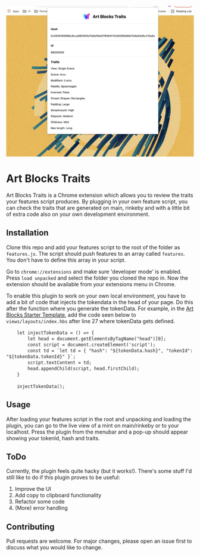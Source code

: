 ![AB Traits Preview](src/preview.png)

# Art Blocks Traits

Art Blocks Traits is a Chrome extension which allows you to review the traits your features script produces. By plugging in your own feature script, you can check the traits that are generated on main, rinkeby and with a little bit of extra code also on your own development environment.

## Installation

Clone this repo and add your features script to the root of the folder as `features.js`. The script should push features to an array called `features`. You don't have to define this array in your script.

Go to `chrome://extensions` and make sure 'developer mode' is enabled. Press `load unpacked` and select the folder you cloned the repo in. Now the extension should be available from your extensions menu in Chrome.

To enable this plugin to work on your own local environment, you have to add a bit of code that injects the tokendata in the head of your page. Do this after the function where you generate the tokenData. For example, in the [Art Blocks Starter Template](https://github.com/Asupkay/artblocks-starter-template), add the code seen below to `views/layouts/index.hbs` after line 27 where tokenData gets defined.

```
	let injectTokenData = () => {
		let head = document.getElementsByTagName("head")[0];
		const script = document.createElement('script');
		const td = `let td = { "hash": "${tokenData.hash}", "tokenId": "${tokenData.tokenId}" }`;
		script.textContent = td;
		head.appendChild(script, head.firstChild);
	}

	injectTokenData();
```

## Usage

After loading your features script in the root and unpacking and loading the plugin, you can go to the live view of a mint on main/rinkeby or to your localhost. Press the plugin from the menubar and a pop-up should appear showing your tokenId, hash and traits.

## ToDo

Currently, the plugin feels quite hacky (but it works!). There's some stuff I'd still like to do if this plugin proves to be useful:

1. Improve the UI
2. Add copy to clipboard functionality
3. Refactor some code
4. (More) error handling

## Contributing

Pull requests are welcome. For major changes, please open an issue first to discuss what you would like to change.
